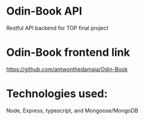 # Odin-Book API
Restful API backend for TOP final project

# Odin-Book frontend link
https://github.com/antwonthedamaja/Odin-Book

# Technologies used:
Node, Express, typescript, and Mongoose/MongoDB